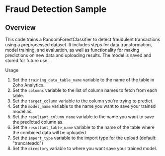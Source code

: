 # Fraud Detection Sample

## Overview

This code trains a RandomForestClassifier to detect fraudulent transactions using a preprocessed dataset. It includes steps for data transformation, model training, and evaluation, as well as functionality for making predictions on new data and uploading results. The model is saved and stored for future use.

Usage

1. Set the `training_data_table_name` variable to the name of the table in Zoho Analytics.
2. Set the `columns` variable to the list of column names to fetch from each table.
3. Set the `target_column` variable to the column you're trying to predict.
4. Set the `model_name` variable to the name you want to save your trained model as.
5. Set the `resultant_column_name` variable to the name you want to save the predicted column as. 
6. Set the `resultant_table_name` variable to the name of the table where the combined data will be uploaded
7. Set the `import_type` variable to the import type for the upload (default: "truncateadd")
8. Set the `directory` variable to where you want save your trained model.